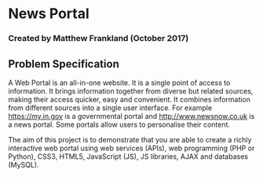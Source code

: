 # News Portal

### Created by Matthew Frankland (October 2017)

## Problem Specification

A Web Portal is an all-in-one website. It is a single point of access to information. It brings information together from diverse but related sources, making their access quicker, easy and convenient. It combines information from different sources into a single user interface. For example https://my.in.gov is a governmental portal and http://www.newsnow.co.uk is a news portal. Some portals allow users to personalise their content.

The aim of this project is to demonstrate that you are able to create a richly interactive web portal using web services (APIs), web programming (PHP or Python), CSS3, HTML5, JavaScript (JS), JS libraries, AJAX and databases (MySQL).
